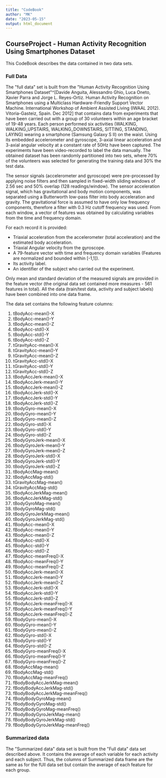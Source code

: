 ```yaml
---
title: "CodeBook"
author: "MK"
date: "2023-05-15"
output: html_document
---
```


## CourseProject - Human Activity Recognition Using Smartphones Dataset

This CodeBook describes the data contained in two data sets.

### Full Data

The "full data" set is built from the "Human Activity Recognition Using Smartphones Dataset"^[Davide Anguita, Alessandro Ghio, Luca Oneto, Xavier Parra and Jorge L. Reyes-Ortiz. Human Activity Recognition on Smartphones using a Multiclass Hardware-Friendly Support Vector Machine. International Workshop of Ambient Assisted Living (IWAAL 2012). Vitoria-Gasteiz, Spain. Dec 2012] that contains data from experiments that have been carried out with a group of 30 volunteers within an age bracket of 19-48 years. Each person performed six activities (WALKING, WALKING_UPSTAIRS, WALKING_DOWNSTAIRS, SITTING, STANDING, LAYING) wearing a smartphone (Samsung Galaxy S II) on the waist. Using its embedded accelerometer and gyroscope, 3-axial linear acceleration and 3-axial angular velocity at a constant rate of 50Hz  have been captured. The experiments have been video-recorded to label the data manually. The obtained dataset has been randomly partitioned into two sets, where 70% of the volunteers was selected for generating the training data and 30% the test data. 

The sensor signals (accelerometer and gyroscope) were pre-processed by applying noise filters and then sampled in fixed-width sliding windows of 2.56 sec and 50% overlap (128 readings/window). The sensor acceleration signal, which has gravitational and body motion components, was separated using a Butterworth low-pass filter into body acceleration and gravity. The gravitational force is assumed to have only low frequency components, therefore a filter with 0.3 Hz cutoff frequency was used. From each window, a vector of features was obtained by calculating variables from the time and frequency domain.

For each record it is provided:

* Triaxial acceleration from the accelerometer (total acceleration) and the estimated body acceleration.
* Triaxial Angular velocity from the gyroscope. 
* A 79-feature vector with time and frequency domain variables (Features are normalized and bounded within [-1,1]). 
* Its activity label. 
* An identifier of the subject who carried out the experiment.

Only mean and standard deviation of the measured signals are provided in the feature vector (the original data set contained more measures - 561 features in total). All the data (train/test data, activity and subject labels) have been combined into one data frame. 

The data set contains the following feature columns:

1. tBodyAcc-mean()-X 
2. tBodyAcc-mean()-Y 
3. tBodyAcc-mean()-Z 
4. tBodyAcc-std()-X 
5. tBodyAcc-std()-Y 
6. tBodyAcc-std()-Z 
7. tGravityAcc-mean()-X 
8. tGravityAcc-mean()-Y 
9. tGravityAcc-mean()-Z 
10. tGravityAcc-std()-X 
11. tGravityAcc-std()-Y 
12. tGravityAcc-std()-Z 
13. tBodyAccJerk-mean()-X 
14. tBodyAccJerk-mean()-Y 
15. tBodyAccJerk-mean()-Z 
16. tBodyAccJerk-std()-X 
17. tBodyAccJerk-std()-Y 
18. tBodyAccJerk-std()-Z 
19. tBodyGyro-mean()-X 
20. tBodyGyro-mean()-Y 
21. tBodyGyro-mean()-Z 
22. tBodyGyro-std()-X 
23. tBodyGyro-std()-Y 
24. tBodyGyro-std()-Z 
25. tBodyGyroJerk-mean()-X 
26. tBodyGyroJerk-mean()-Y 
27. tBodyGyroJerk-mean()-Z 
28. tBodyGyroJerk-std()-X 
29. tBodyGyroJerk-std()-Y 
30. tBodyGyroJerk-std()-Z 
31. tBodyAccMag-mean() 
32. tBodyAccMag-std() 
33. tGravityAccMag-mean() 
34. tGravityAccMag-std() 
35. tBodyAccJerkMag-mean() 
36. tBodyAccJerkMag-std() 
37. tBodyGyroMag-mean() 
38. tBodyGyroMag-std() 
39. tBodyGyroJerkMag-mean() 
40. tBodyGyroJerkMag-std() 
41. fBodyAcc-mean()-X 
42. fBodyAcc-mean()-Y 
43. fBodyAcc-mean()-Z 
44. fBodyAcc-std()-X 
45. fBodyAcc-std()-Y 
46. fBodyAcc-std()-Z 
47. fBodyAcc-meanFreq()-X 
48. fBodyAcc-meanFreq()-Y 
49. fBodyAcc-meanFreq()-Z 
50. fBodyAccJerk-mean()-X 
51. fBodyAccJerk-mean()-Y 
52. fBodyAccJerk-mean()-Z 
53. fBodyAccJerk-std()-X 
54. fBodyAccJerk-std()-Y 
55. fBodyAccJerk-std()-Z 
56. fBodyAccJerk-meanFreq()-X 
57. fBodyAccJerk-meanFreq()-Y 
58. fBodyAccJerk-meanFreq()-Z 
59. fBodyGyro-mean()-X 
60. fBodyGyro-mean()-Y 
61. fBodyGyro-mean()-Z 
62. fBodyGyro-std()-X 
63. fBodyGyro-std()-Y 
64. fBodyGyro-std()-Z 
65. fBodyGyro-meanFreq()-X 
66. fBodyGyro-meanFreq()-Y 
67. fBodyGyro-meanFreq()-Z 
68. fBodyAccMag-mean() 
69. fBodyAccMag-std() 
70. fBodyAccMag-meanFreq() 
71. fBodyBodyAccJerkMag-mean() 
72. fBodyBodyAccJerkMag-std() 
73. fBodyBodyAccJerkMag-meanFreq() 
74. fBodyBodyGyroMag-mean() 
75. fBodyBodyGyroMag-std() 
76. fBodyBodyGyroMag-meanFreq() 
77. fBodyBodyGyroJerkMag-mean() 
78. fBodyBodyGyroJerkMag-std() 
79. fBodyBodyGyroJerkMag-meanFreq() 


### Summarized data

The "Summarized data" data set is built from the "Full data" data set described above. It contains the average of each variable for each activity and each subject. Thus, the columns of Summarized data frame are the same as for the fUll data set but contain the average of each feature for each group. 

